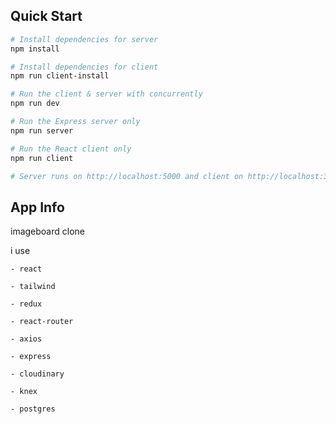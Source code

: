 ## Quick Start

```bash
# Install dependencies for server
npm install

# Install dependencies for client
npm run client-install

# Run the client & server with concurrently
npm run dev

# Run the Express server only
npm run server

# Run the React client only
npm run client

# Server runs on http://localhost:5000 and client on http://localhost:3000
```

## App Info

imageboard clone

i use

    - react

    - tailwind

    - redux

    - react-router

    - axios

    - express

    - cloudinary

    - knex

    - postgres
